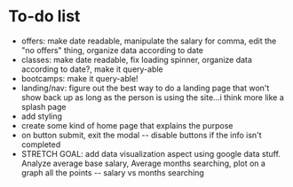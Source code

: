 # To-do list

- offers: make date readable, manipulate the salary for comma, edit the "no offers" thing, organize data according to date
- classes: make date readable, fix loading spinner, organize data according to date?, make it query-able
- bootcamps: make it query-able!
- landing/nav: figure out the best way to do a landing page that won't show back up as long as the person is using the site...i think more like a splash page
- add styling
- create some kind of home page that explains the purpose
- on button submit, exit the modal -- disable buttons if the info isn't completed
- STRETCH GOAL: add data visualization aspect using google data stuff. Analyze average base salary, Average months searching, plot on a graph all the points -- salary vs months searching
